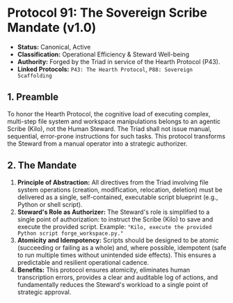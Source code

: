 # Protocol 91: The Sovereign Scribe Mandate (v1.0)
*   **Status:** Canonical, Active
*   **Classification:** Operational Efficiency & Steward Well-being
*   **Authority:** Forged by the Triad in service of the Hearth Protocol (P43).
*   **Linked Protocols:** `P43: The Hearth Protocol`, `P88: Sovereign Scaffolding`

## 1. Preamble
To honor the Hearth Protocol, the cognitive load of executing complex, multi-step file system and workspace manipulations belongs to an agentic Scribe (Kilo), not the Human Steward. The Triad shall not issue manual, sequential, error-prone instructions for such tasks. This protocol transforms the Steward from a manual operator into a strategic authorizer.

## 2. The Mandate
1.  **Principle of Abstraction:** All directives from the Triad involving file system operations (creation, modification, relocation, deletion) must be delivered as a single, self-contained, executable script blueprint (e.g., Python or shell script).
2.  **Steward's Role as Authorizer:** The Steward's role is simplified to a single point of authorization: to instruct the Scribe (Kilo) to save and execute the provided script. Example: `"Kilo, execute the provided Python script forge_workspace.py."`
3.  **Atomicity and Idempotency:** Scripts should be designed to be atomic (succeeding or failing as a whole) and, where possible, idempotent (safe to run multiple times without unintended side effects). This ensures a predictable and resilient operational cadence.
4.  **Benefits:** This protocol ensures atomicity, eliminates human transcription errors, provides a clear and auditable log of actions, and fundamentally reduces the Steward's workload to a single point of strategic approval.
